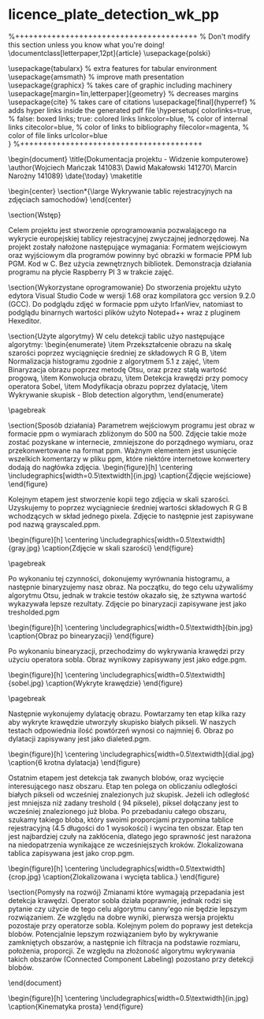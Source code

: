 # licence_plate_detection_wk_pp
%++++++++++++++++++++++++++++++++++++++++
% Don't modify this section unless you know what you're doing!
\documentclass[letterpaper,12pt]{article}
\usepackage{polski}

\usepackage{tabularx} % extra features for tabular environment
\usepackage{amsmath}  % improve math presentation
\usepackage{graphicx} % takes care of graphic including machinery
\usepackage[margin=1in,letterpaper]{geometry} % decreases margins
\usepackage{cite} % takes care of citations
\usepackage[final]{hyperref} % adds hyper links inside the generated pdf file
\hypersetup{
	colorlinks=true,       % false: boxed links; true: colored links
	linkcolor=blue,        % color of internal links
	citecolor=blue,        % color of links to bibliography
	filecolor=magenta,     % color of file links
	urlcolor=blue         
}
%++++++++++++++++++++++++++++++++++++++++


\begin{document}
\title{Dokumentacja projektu - Widzenie komputerowe}
\author{Wojciech Mańczak 141083\\
Dawid Makałowski 141270\\
Marcin Narożny 141089}
\date{\today}
\maketitle

\begin{center}
   \section*{\large Wykrywanie tablic rejestracyjnych na zdjęciach samochodów} 
\end{center}




\section{Wstęp}

Celem projektu jest stworzenie oprogramowania pozwalającego na wykrycie europejskiej tablicy rejestracyjnej zwyczajnej jednorzędowej. Na projekt zostały nałożone następujące wymagania: Formatem wejściowym oraz wyjściowym dla programów powinny być obrazki w formacie PPM lub PGM. Kod w C. Bez użycia zewnętrznych bibliotek. Demonstracja działania programu na płycie Raspberry PI 3 w trakcie zajęć.

\section{Wykorzystane oprogramowanie}
Do stworzenia projektu użyto edytora Visual Studio Code w wersji 1.68 oraz kompilatora gcc version 9.2.0 (GCC). Do podglądu zdjęć w formacie ppm użyto IrfanViev, natomiast to podglądu binarnych wartości plików użyto Notepad++ wraz z pluginem Hexeditor.


\section{Użyte algorytmy}
W celu detekcji tablic użyo następujące algorytmy:
\begin{enumerate}
  \item Przekształcenie obrazu na skalę szarości poprzez wyciągnięcie średniej ze składowych R G B,
  \item Normalizacja histogramu zgodnie z algorytmem 5.1 z zajęć,
  \item Binaryzacja obrazu poprzez metodę Otsu, oraz przez stałą wartość progową,
  \item Konwolucja obrazu,
  \item Detekcja krawędzi przy pomocy operatora Sobel,
  \item Modyfikacja obrazu poprzez dylatację,
  \item Wykrywanie skupisk - Blob detection algorythm,
\end{enumerate}

\pagebreak

\section{Sposób działania}
Parametrem wejściowym programu jest obraz w formacie ppm o wymiarach zbliżonym do 500 na 500. 
Zdjęcie takie może zostać pozyskane w internecie, zmniejszone do porządnego wymiaru, oraz przekonwertowane na format ppm. Ważnym elementem jest usunięcie wszelkich komentarzy w pliku ppm, które niektóre internetowe konwertery dodają do nagłówka zdjęcia.
\begin{figure}[h]
    \centering
    \includegraphics[width=0.5\textwidth]{in.jpg}
    \caption{Zdjęcie wejściowe}
\end{figure}

Kolejnym etapem jest stworzenie kopii tego zdjęcia w skali szarości. Uzyskujemy to poprzez wyciągniecie średniej wartości składowych R G B wchodzących w skład jednego pixela. Zdjęcie to następnie jest zapisywane pod nazwą grayscaled.ppm.

\begin{figure}[h]
    \centering
    \includegraphics[width=0.5\textwidth]{gray.jpg}
    \caption{Zdjęcie w skali szarości}
\end{figure}

\pagebreak

Po wykonaniu tej czynności, dokonujemy wyrównania histogramu, a następnie binaryzujemy nasz obraz. Na początku, do tego celu używaliśmy algorytmu Otsu, jednak w trakcie testów okazało się, że sztywna wartość wykazywała lepsze rezultaty. Zdjęcie po binaryzacji zapisywane jest jako tresholded.pgm

\begin{figure}[h]
    \centering
    \includegraphics[width=0.5\textwidth]{bin.jpg}
    \caption{Obraz po binearyzacji}
\end{figure}

Po wykonaniu binearyzacji, przechodzimy do wykrywania krawędzi przy użyciu operatora sobla. Obraz wynikowy zapisywany jest jako edge.pgm.

\begin{figure}[h]
    \centering
    \includegraphics[width=0.5\textwidth]{sobel.jpg}
    \caption{Wykryte krawędzie}
\end{figure}

\pagebreak 

Następnie wykonujemy dylatację obrazu. Powtarzamy ten etap kilka razy aby wykryte krawędzie utworzyły skupisko białych pikseli. W naszych testach odpowiednia ilość powtórzeń wynosi co najmniej 6. Obraz po dylatacji zapisywany jest jako dialeted.pgm.

\begin{figure}[h]
    \centering
    \includegraphics[width=0.5\textwidth]{dial.jpg}
    \caption{6 krotna dylatacja}
\end{figure}

Ostatnim etapem jest detekcja tak zwanych blobów, oraz wycięcie interesującego nasz obszaru. Etap ten polega on obliczaniu odległości białych pikseli od wcześniej znalezionych już skupisk. Jeżeli ich odległość jest mniejsza niż zadany treshold ( 94 piksele), piksel dołączany jest to wcześniej znalezionego już bloba. Po przebadaniu całego obszaru, szukamy takiego bloba, który swoimi proporcjami przypomina tablice rejestracyjną (4.5 długości do 1 wysokości) i wycina ten obszar. Etap ten jest najbardziej czuły na zakłócenia, dlatego jego sprawność jest narażona na niedopatrzenia wynikające ze wcześniejszych kroków.
Zlokalizowana tablica zapisywana jest jako crop.pgm.



\begin{figure}[h]
    \centering
    \includegraphics[width=0.5\textwidth]{crop.jpg}
    \caption{Zlokalizowana i wycięta tablica.}
\end{figure}




\section{Pomysły na rozwój}
Zmianami które wymagają przepadania jest detekcja krawędzi. Operator sobla działa poprawnie, jednak rodzi się pytanie czy użycie de tego celu algorytmu canny'ego nie będzie lepszym rozwiązaniem. Ze względu na dobre wyniki, pierwsza wersja projektu pozostaje przy operatorze sobla. Kolejnym polem do poprawy jest detekcja blobów. Potencjalnie lepszym rozwiązaniem było by wykrywanie zamkniętych obszarów, a następnie ich filtracja na podstawie rozmiaru, położenia, proporcji. Ze względu na złożoność algorytmu wykrywania takich obszarów (Connected Component Labeling) pozostano przy detekcji blobów.




\end{document}


\begin{figure}[h]
    \centering
    \includegraphics[width=0.5\textwidth]{in.jpg}
    \caption{Kinematyka prosta}
\end{figure}
